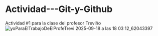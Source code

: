 # Actividad---Git-y-Github
Actividad #1 para la clase del profesor Treviño
![yoParaElTrabajoDeElProfeTrevi 2025-09-18 a las 18 03 12_62043397](https://github.com/user-attachments/assets/eb62ff51-f9db-4b7f-ba48-61f22a95661e)
